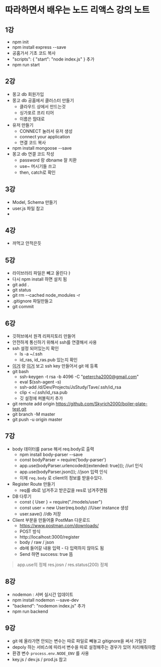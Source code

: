 # 따라하면서 배우는 노드 리액스 강의 노트

## 1강

* npm init
* npm install express --save
* 공홈가서 기초 코드 복사
* "scripts": { "start": "node index.js" }  추가
* npm run start

## 2강

* 몽고 db 회원가입
* 몽고 db 공홈에서 클러스터 만들기
  * 클라우드 상에서 만드는것
  * 싱가포르 프리 티어
  * 이름은 맘대로
* 유저 만들기
  * CONNECT 눌러서 유저 생성
  * connect your application
  * 연결 코드 복사
* npm install mongoose --save
* 몽고 db 연결 코드 작성
  * password 랑 dbname 잘 치환
  * use~ 머시기들 쓰고
  * then, catch로 확인

## 3강

* Model, Schema 만들기
* user.js 파일 참고
* 

## 4강

* 까먹고 안적은듯

## 5강

* 라이브러리 파일은 빼고 올린다ㅏ
* 다시 npm install 하면 설치 됨
* git add .
* git status
* git rm --cached node_modules -r
* .gitignore 파일만들고
* git commit

## 6강

* 깃허브에서 원격 리파지토리 만들어
* 안전하게 통신하기 위해서 ssh를 연결해서 사용
* ssh 설정 되어있는지 확인
  * ls -a ~/.ssh
  * id_ras, id_ras.pub 있는지 확인
* [이거](https://docs.github.com/en/github/authenticating-to-github/generating-a-new-ssh-key-and-adding-it-to-the-ssh-agent) 랑 [이거](https://docs.github.com/en/github/authenticating-to-github/adding-a-new-ssh-key-to-your-github-account) 보고 ssh key 만들어서 git 에 등록
* git bash
  * ssh-keygen -t rsa -b 4096 -C "petercha2000@gmail.com"
  * eval $(ssh-agent -s)
  * ssh-add /d/Dev/Projects/JsStudy/Tave/.ssh/id_rsa
  * clip < ~/.ssh/id_rsa.pub
  * 깃 설정에 퍼블릭키 추가
* git remote add origin https://github.com/Skyrich2000/boiler-plate-test.git
* git branch -M master
* git push -u origin master

## 7강

* body 데이터를 parse 해서 req.body로 출력
  * npm install body-parser --save
  * const bodyParser = require('body-parser')
  * app.use(bodyParser.urlencoded({extended: true})); //url 인식
  * app.use(bodyParser.json()); //json 입력 인식
  * 이제 `req.body` 로 client의 정보를 받을수있다.
* Register Route 만들기
  * req를 db로 넘겨주고 받은값을 res로 넘겨주면됨
* DB 다루기
  * const { User } = require("./models/user")
  * const user  = new User(req.body) //User instance 생성
  * user.save() //db 저장
* Client 부분을 만들어줄 PostMan 다운로드
  * https://www.postman.com/downloads/
  * POST 방식
  * http://localhost:3000/register
  * body / raw / json
  * db에 들어갈 내용 입력 - 다 입력하지 않아도 됨
  * Send 하면 success: true 뜸

> app.use의 정체
> res.josn / res.status(200) 정체

## 8강

* nodemon : 서버 실시간 업데이트
* npm install nodemon --save-dev
* "backend": "nodemon index.js" 추가
* npm run backend

## 9강

* git 에 올라가면 안되는 변수는 따로 파일로 빼놓고 gitignore을 써서 가릴것
* depoly 하는 서비스에 따라서 변수을 따로 설정해주는 경우가 있어 처리해줘야함
* 환경 변수 `process.env.NODE_ENV` 를 사용
* key.js / dev.js / prod.js 참고